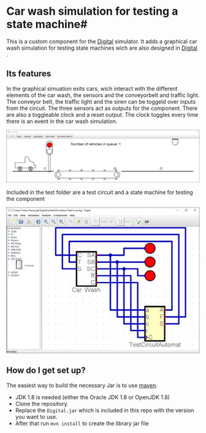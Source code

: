 # Car wash simulation for testing  a state machine#

This is a custom component for the [Digital](https://github.com/hneemann/Digital/) simulator.
It adds a graphical car wash simulation for testing state machines wich are also designed in [Digital](https://github.com/hneemann/Digital/) .

## Its features ##

In the graphical simuation exits cars, wich interact with the different elements of the car wash, the sensors and the conveyorbelt and traffic light.
The conveyor belt, the traffic light and the siren can be toggeld over inputs from the circuit.
The three sensors act as outputs for the component. There are also a toggleable  clock and a reset output.
The clock toggles every time there is an event in the car wash simulation.

![animation](distribution/animation.PNG)

Included in the test folder are a test circuit and a state machine for testing the component

![testCircuit](distribution/testCircuit.PNG)

## How do I get set up? ##

The easiest way to build the necessary Jar is to use [maven](https://maven.apache.org/).

* JDK 1.8 is needed (either the Oracle JDK 1.8 or OpenJDK 1.8)  
* Clone the repository.
* Replace the `Digital.jar` which is included in this repo with the version you want to use.
* After that run `mvn install` to create the library jar file
